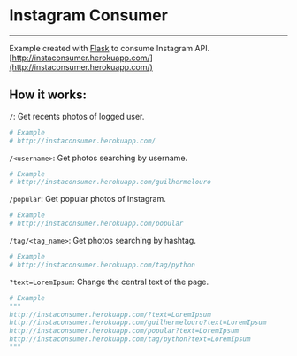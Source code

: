 # Instagram Consumer
----
Example created with [Flask](http://flask.pocoo.org/) to consume Instagram API.
[http://instaconsumer.herokuapp.com/](http://instaconsumer.herokuapp.com/)

## How it works:

`/`: Get recents photos of logged user.
```python
# Example
# http://instaconsumer.herokuapp.com/
```
`/<username>`: Get photos searching by username.
```python
# Example
# http://instaconsumer.herokuapp.com/guilhermelouro
```

`/popular`: Get popular photos of Instagram.
```python
# Example
# http://instaconsumer.herokuapp.com/popular
```

`/tag/<tag_name>`: Get photos searching by hashtag.
```python
# Example
# http://instaconsumer.herokuapp.com/tag/python
```

`?text=LoremIpsum`: Change the central text of the page.
```python
# Example
"""
http://instaconsumer.herokuapp.com/?text=LoremIpsum
http://instaconsumer.herokuapp.com/guilhermelouro?text=LoremIpsum
http://instaconsumer.herokuapp.com/popular?text=LoremIpsum
http://instaconsumer.herokuapp.com/tag/python?text=LoremIpsum
"""
```

